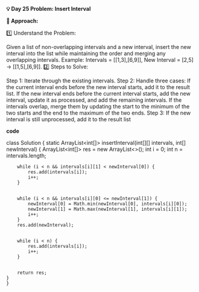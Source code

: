 

**💡 Day 25 Problem: Insert Interval**

**🧠 Approach:**

1️⃣ Understand the Problem:

Given a list of non-overlapping intervals and a new interval, insert the new interval into the list while maintaining the order and merging any overlapping intervals.
Example: Intervals = [[1,3],[6,9]], New Interval = [2,5] → [[1,5],[6,9]].
2️⃣ Steps to Solve:

Step 1: Iterate through the existing intervals.
Step 2: Handle three cases:
If the current interval ends before the new interval starts, add it to the result list.
If the new interval ends before the current interval starts, add the new interval, update it as processed, and add the remaining intervals.
If the intervals overlap, merge them by updating the start to the minimum of the two starts and the end to the maximum of the two ends.
Step 3: If the new interval is still unprocessed, add it to the result list

**code**

class Solution {
    static ArrayList<int[]> insertInterval(int[][] intervals, int[] newInterval) {
       ArrayList<int[]> res = new ArrayList<>();
        int i = 0;
        int n = intervals.length;

        while (i < n && intervals[i][1] < newInterval[0]) {
            res.add(intervals[i]);
            i++;
        }

      
        while (i < n && intervals[i][0] <= newInterval[1]) {
            newInterval[0] = Math.min(newInterval[0], intervals[i][0]);
            newInterval[1] = Math.max(newInterval[1], intervals[i][1]);
            i++;
        }
        res.add(newInterval);

        
        while (i < n) {
            res.add(intervals[i]);
            i++;
        }

        
        return res;
    }
    }
